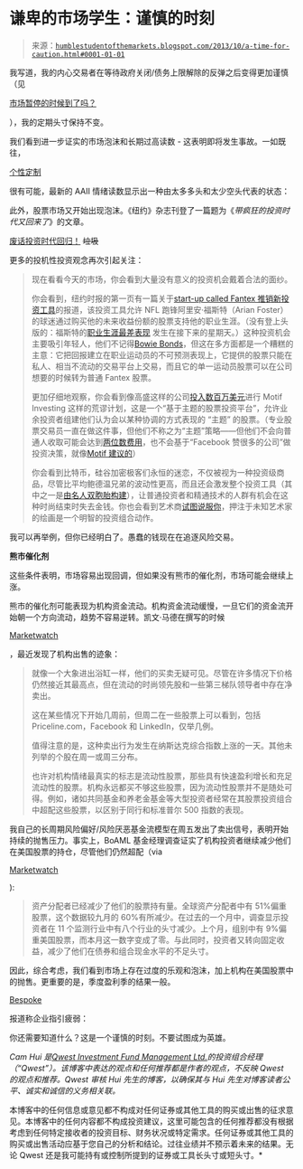 <!--yml

category: 未分类

date: 2024-05-18 03:47:49

-->

# 谦卑的市场学生：谨慎的时刻

> 来源：[`humblestudentofthemarkets.blogspot.com/2013/10/a-time-for-caution.html#0001-01-01`](https://humblestudentofthemarkets.blogspot.com/2013/10/a-time-for-caution.html#0001-01-01)

我写道，我的内心交易者在等待政府关闭/债务上限解除的反弹之后变得更加谨慎（见

[市场暂停的时候到了吗？](http://humblestudentofthemarkets.blogspot.com/2013/10/time-for-market-pause.html)

），我的定期头寸保持不变。

我们看到进一步证实的市场泡沫和长期过高读数 - 这表明即将发生事故。一如既往，

[个性定制](http://www.bespokeinvest.com/thinkbig/2013/10/24/investors-unfazed-by-the-government-shutdown.html)

很有可能，最新的 AAII 情绪读数显示出一种由太多多头和太少空头代表的状态：

此外，股票市场又开始出现泡沫。《纽约》杂志刊登了一篇题为《*带疯狂的投资时代又回来了*》的文章。

[废话投资时代回归！](http://nymag.com/daily/intelligencer/2013/10/crazy-investment-time-again.html) ~~垃圾~~

更多的投机性投资观念再次引起关注：

> 现在看看今天的市场，你会看到大量没有意义的投资机会戴着合法的面纱。
> 
> 你会看到，纽约时报的第一页有一篇关于[start-up called Fantex 推销新投资工具](http://dealbook.nytimes.com/2013/10/17/want-a-piece-of-a-star-athlete-now-you-really-can-buy-one/)的报道，该投资工具允许 NFL 跑锋阿里安·福斯特（Arian Foster）的球迷通过购买他的未来收益份额的股票支持他的职业生涯。（没有登上头版的：福斯特的[职业生涯最差表现](http://dealbook.nytimes.com/2013/10/21/for-star-athlete-i-p-o-a-stumble-on-the-field/) 发生在接下来的星期天。）这种投资机会主要吸引年轻人，他们不记得[Bowie Bonds](http://www.telegraph.co.uk/news/uknews/1457666/Bowie-man-whose-bonds-fell-to-earth.html)，但这在多方面都是一个糟糕的主意：它把回报建立在职业运动员的不可预测表现上，它提供的股票只能在私人、相当不流动的交易平台上交易，而且它的单一运动员股票可以在公司想要的时候转为普通 Fantex 股票。
> 
> 更加仔细地观察，你会看到像高盛这样的公司[投入数百万美元](http://techcrunch.com/2013/04/12/motif-investing-gets-25m-series-c-goldman-sachs/)进行 Motif Investing 这样的荒谬计划，这是一个“基于主题的股票投资平台”，允许业余投资者组建他们认为会以某种协调的方式表现的 “主题” 的股票。（专业股票交易员一直在做这件事，但他们不称之为“主题”策略——但他们不会向普通人收取可能会达到[两位数费用](http://blogs.reuters.com/ben-walsh/2013/03/12/disrupting-the-market-for-helping-people-lose-money/)，也不会基于“Facebook 赞很多的公司”做投资决策，就像[Motif 建议的](http://nymag.com/daily/intelligencer/2013/04/goldman-sachs-invests-in-muppet-factory.html)）
> 
> 你会看到比特币，硅谷加密极客们永恒的迷恋，不仅被视为一种投资级商品，尽管比平均鲍德温兄弟的波动性更高，而且还会激发整个投资工具（其中之一是[由名人双胞胎构建](http://nymag.com/daily/intelligencer/2013/07/winklevoss-twins-make-a-bitcoin-fund.html)），让普通投资者和精通技术的人群有机会在这种时尚结束时失去金钱。你也会看到艺术商[试图说服你](http://art.saatchionline.com/invest-in-art-part-1/)，押注于未知艺术家的绘画是一个明智的投资组合动作。

我可以再举例，但你已经明白了。愚蠢的钱现在在追逐风险交易。

**熊市催化剂**

这些条件表明，市场容易出现回调，但如果没有熊市的催化剂，市场可能会继续上涨。

熊市的催化剂可能表现为机构资金流动。机构资金流动缓慢，一旦它们的资金流开始朝一个方向流动，趋势不容易逆转。凯文·马德在撰写的时候

[Marketwatch](http://www.marketwatch.com/story/large-investors-take-some-chips-off-the-table-2013-10-24?dist=afterbell)

，最近发现了机构出售的迹象：

> 就像一个大象进出浴缸一样，他们的买卖无疑可见。尽管在许多情况下价格仍然接近其最高点，但在流动的时尚领先股和一些第三梯队领导者中存在净卖出。
> 
> 这在某些情况下开始几周前，但周二在一些股票上可以看到，包括 Priceline.com，Facebook 和 LinkedIn，仅举几例。
> 
> 值得注意的是，这种卖出行为发生在纳斯达克综合指数上涨的一天。其他未列举的个股在周一或周三分布。
> 
> 也许对机构情绪最真实的标志是流动性股票，那些具有快速盈利增长和充足流动性的股票。机构永远都买不够这些股票，因为流动性股票并不是随处可得。例如，诸如共同基金和养老金基金等大型投资者经常在其股票投资组合中超配这些股票，以区别于同行和标准普尔 500 指数的表现。

我自己的长周期风险偏好/风险厌恶基金流模型在周五发出了卖出信号，表明开始持续的抛售压力。事实上，BoAML 基金经理调查证实了机构投资者继续减少他们在美国股票的持仓，尽管他们仍然超配（via

[Marketwatch](http://blogs.marketwatch.com/thetell/2013/10/17/fund-managers-are-getting-worried-about-global-economic-growth-bofa/)

):

> 资产分配者已经减少了他们的股票持有量。全球资产分配者中有 51%偏重股票，这个数据较九月的 60%有所减少。在过去的一个月中，调查显示投资者在 11 个监测行业中有八个行业的头寸减少。上个月，组别中有 9%偏重美国股票，而本月这一数字变成了零。与此同时，投资者又转向固定收益，减少了他们在债券和组合现金水平的不足头寸。

因此，综合考虑，我们看到市场上存在过度的乐观和泡沫，加上机构在美国股票中的抛售。更重要的是，季度盈利季的结果一般。

[Bespoke](http://www.bespokeinvest.com/thinkbig/2013/10/24/guidance-remains-weak.html)

报道称企业指引疲弱：

你还需要知道什么？这是一个谨慎的时刻。不要试图成为英雄。

*Cam Hui 是[Qwest Investment Fund Management Ltd.](http://www.qwestfunds.com/)的投资组合经理（“Qwest”）。该博客中表达的观点和任何推荐都是作者的观点，不反映 Qwest 的观点和推荐。Qwest 审核 Hui 先生的博客，以确保其与 Hui 先生对博客读者公平、诚实和诚信的义务相关联。*

本博客中的任何信息或意见都不构成对任何证券或其他工具的购买或出售的征求意见。本博客中的任何内容都不构成投资建议，这里可能包含的任何推荐都没有根据考虑到任何特定接收者的投资目标、财务状况或特定需求。任何证券或其他工具的购买或出售活动应基于您自己的分析和结论。过往业绩并不预示着未来的结果。无论 Qwest 还是我可能持有或控制所提到的证券或工具长头寸或短头寸。*
